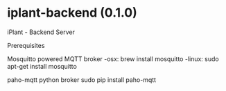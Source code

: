 # iplant-backend (0.1.0)
iPlant - Backend Server

Prerequisites

Mosquitto powered MQTT broker
-osx: brew install mosquitto
-linux: sudo apt-get install mosquitto

paho-mqtt python broker
sudo pip install paho-mqtt
